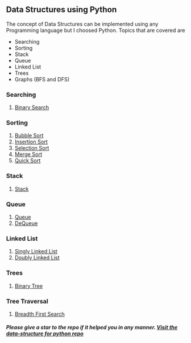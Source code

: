 ## Data Structures using Python

The concept of Data Structures can be implemented using any Programming language but I choosed Python. Topics that are covered are
- Searching
- Sorting
- Stack
- Queue
- Linked List
- Trees
- Graphs (BFS and DFS)

### Searching

1. [Binary Search](https://github.com/Saurabh-Singh-00/data-structure/blob/master/searching/binary_search.py)

### Sorting

1. [Bubble Sort](https://github.com/Saurabh-Singh-00/data-structure/blob/master/sorting/bubble_sort.py)
2. [Insertion Sort](https://github.com/Saurabh-Singh-00/data-structure/blob/master/sorting/insertion_sort.py)
3. [Selection Sort](https://github.com/Saurabh-Singh-00/data-structure/blob/master/sorting/selection_sort.py)
4. [Merge Sort](https://github.com/Saurabh-Singh-00/data-structure/blob/master/sorting/merge_sort.py)
5. [Quick Sort](https://github.com/Saurabh-Singh-00/data-structure/blob/master/sorting/quick_sort.py)

### Stack

1. [Stack](https://github.com/Saurabh-Singh-00/data-structure/blob/master/stack/stack.py)

### Queue

1. [Queue](https://github.com/Saurabh-Singh-00/data-structure/blob/master/tqueue/queue.py)
2. [DeQueue](https://github.com/Saurabh-Singh-00/data-structure/blob/master/tqueue/de_queue.py)

### Linked List

1. [Singly Linked List](https://github.com/Saurabh-Singh-00/data-structure/blob/master/linked_list/singly_linked_list.py)
2. [Doubly Linked List](https://github.com/Saurabh-Singh-00/data-structure/blob/master/linked_list/doubly_linked_list.py)

### Trees

1. [Binary Tree](https://github.com/Saurabh-Singh-00/data-structure/blob/master/tree/binary_tree.py)

### Tree Traversal

1. [Breadth First Search](https://github.com/Saurabh-Singh-00/data-structure/blob/master/tree/tree_traverse.py)

##### Please give a star to the repo if it helped you in any manner. [Visit the data-structure for python repo](https://github.com/Saurabh-Singh-00/data-structure)
